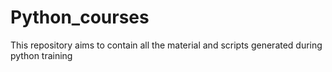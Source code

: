 # Python_courses
This repository aims to contain all the material and scripts generated during python training
